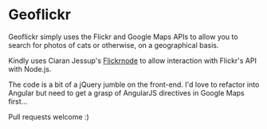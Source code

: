 Geoflickr
=========

Geoflickr simply uses the Flickr and Google Maps APIs to allow you to search for photos of cats or otherwise, on a geographical basis. 

Kindly uses Ciaran Jessup's [Flickrnode](https://github.com/ciaranj/flickrnode) to allow interaction with Flickr's API with Node.js. 

The code is a bit of a jQuery jumble on the front-end. I'd love to refactor into Angular but need to get a grasp of AngularJS directives in Google Maps first...

Pull requests welcome :)

